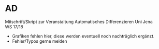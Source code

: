 # AD

Mitschrift/Skript zur Veranstaltung Automatisches Differenzieren Uni Jena WS 17/18

- Grafiken fehlen hier, diese werden eventuell noch nachträglich ergänzt.
- Fehler/Typos gerne melden
